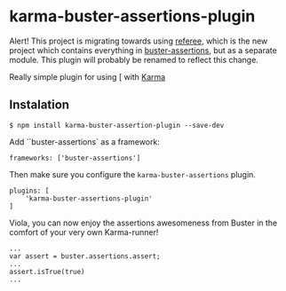 karma-buster-assertions-plugin
=======================

Alert! 
This project is migrating towards using [referee](https://github.com/busterjs/referee), which is the new project which contains everything in [buster-assertions](http://docs.busterjs.org/en/latest/modules/buster-assertions/#buster-assertions), but as a separate module.
This plugin will probably be renamed to reflect this change.

Really simple plugin for using [ with [Karma](http://karma-runner.github.io/)

## Instalation 

	$ npm install karma-buster-assertion-plugin --save-dev

Add ``buster-assertions` as a framework:

	frameworks: ['buster-assertions']


Then make sure you configure the ``karma-buster-assertions`` plugin.

	plugins: [
		'karma-buster-assertions-plugin'
	]

Viola, you can now enjoy the assertions awesomeness from Buster in the comfort of your very own Karma-runner!


	...
	var assert = buster.assertions.assert;
	...
	assert.isTrue(true)
	...
